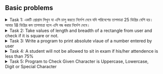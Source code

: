 ## Basic problems

<details>
  <summary>Task 1: একটি প্রোগ্রাম লিখুন যা এসি চালু করতে নির্দেশ দেবে যদি পরিবেশের তাপমাত্রা 25 ডিগ্রির বেশি হয়। আবার 18
ডিগ্রির কম তাপমাত্রা হলে এসি বন্ধ করার নির্দেশ দেবে।</summary>

```
#include <iostream>
using namespace std;

int main()
{
	int temp;
	cin>>temp;

	if(temp > 29) { cout<< "Turn on AC"; }
	else if(temp < 18) { cout<< "Turn off AC"; }
	else cout<< "Let the AC on";

	return 0;
}
```

</details>

<details>
  <summary>Task 2: Take values of length and breadth of a rectangle from user and check if it is square or not.</summary>

```
#include <iostream>
using namespace std;

int main() {
	int num1, num2;
	cout << "Length:";
	cin>> num1;
	cout << "Breadth:";
	cin>> num2;

	if(num1 == num2) {
		cout << "This is a square!";
	} else {
		cout << "This is not a square";
	}
	return 0;
}
```

</details>

<details>
  <summary>Task 3: Write a program to print absolute vlaue of a number entered by user</summary>

```
#include <iostream>
using namespace std;

main() {
    int number, abs;
    cout << "Enter a number: ";
    cin >> number;

    if(number < 0) {
        abs = number * -1;
    } else {
        abs = number;
    }

    cout << "Absolute value of " << number << " is " << abs;
    return 0;
}
```

</details>

<details>
  <summary>Task 4: A student will not be allowed to sit in exam if his/her attendence is less than 75%</summary>

```
#include <iostream>
using namespace std;

main() {
    float total, attended, percent;
    cout << "Number of class held: ";
    cin >> total;
    cout << "Number of class attended: ";
    cin >> attended;

    percent = (attended / total) * 100;
    cout << "Total percentage of attendence is "<< percent << "%" << endl;

    if(percent < 75) {
        cout << "Student is not allowed to sit in exam";
    } else {
        cout << "Student is allowed to sit in exam";
    }

    return 0;
}
```

</details>

<details>
  <summary>Task 5: Program to Check Given Character is Uppercase, Lowercase, Digit or Special Character</summary>

```
#include <iostream>
using namespace std;

main() {
    char ch;
    cout << "Write a character: ";
    cin >> ch;

    if(48 <= ch && ch <= 57) {
        cout << ch << " is a number";
    } else if (65 <= ch && ch <= 90) {
        cout << ch << " is a uppercase character";
    } else if (97 <= ch && ch <= 122) {
        cout << ch << " is a lowercase character";
    } else {
        cout << ch << " is a Special character";
    }

    return 0;
}
```

</details>
